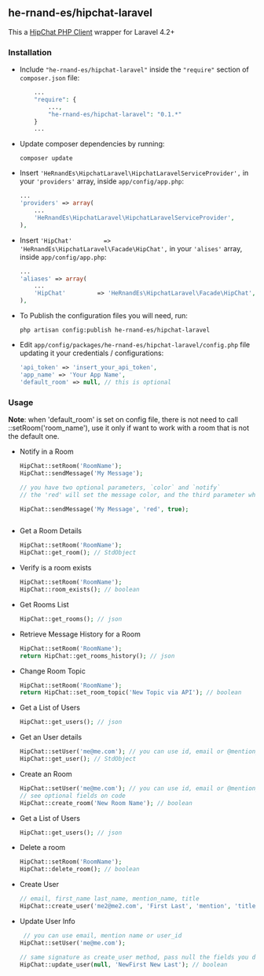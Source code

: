 ## he-rnand-es/hipchat-laravel

This a [HipChat PHP Client](https://github.com/hipchat/hipchat-php) wrapper for Laravel 4.2+


### Installation

- Include `"he-rnand-es/hipchat-laravel"` inside the `"require"` section of `composer.json` file:

    ```php
        ...
        "require": {
            ...,
            "he-rnand-es/hipchat-laravel": "0.1.*"
        }
        ...
    
    ```

- Update composer dependencies by running:

    
    ```
    composer update
    ```

- Insert `'HeRnandEs\HipchatLaravel\HipchatLaravelServiceProvider',` in your `'providers'` array, inside `app/config/app.php`:

    ```php
    ...
    'providers' => array(
        ...
        'HeRnandEs\HipchatLaravel\HipchatLaravelServiceProvider',
    ),
    ```
    
    
- Insert `'HipChat'         => 'HeRnandEs\HipchatLaravel\Facade\HipChat',` in your `'alises'` array, inside `app/config/app.php`:

    ```php
    ...
    'aliases' => array(
        ...
        'HipChat'         => 'HeRnandEs\HipchatLaravel\Facade\HipChat',
    ),
    ```
    
    
- To Publish the configuration files you will need, run:

    ```
    php artisan config:publish he-rnand-es/hipchat-laravel
    ```

- Edit `app/config/packages/he-rnand-es/hipchat-laravel/config.php` file updating it your credentials / configurations:

    ```php
    'api_token' => 'insert_your_api_token',
    'app_name' => 'Your App Name',
    'default_room' => null, // this is optional
    
    ```
    
    


### Usage

**Note**: when 'default_room' is set on config file, there is not need to call ::setRoom('room_name'), use it only if want to work with a room that is not the default one.

- Notify in a Room

    ```php
    HipChat::setRoom('RoomName');
    HipChat::sendMessage('My Message');
    
    // you have two optional parameters, `color` and `notify`
    // the 'red' will set the message color, and the third parameter when `true` notify all users on the room
    
    HipChat::sendMessage('My Message', 'red', true);
    
    
    
    ```
    
- Get a Room Details

    ```php
    HipChat::setRoom('RoomName');
    HipChat::get_room(); // StdObject
    ```
    
- Verify is a room exists

    ```php
    HipChat::setRoom('RoomName');
    HipChat::room_exists(); // boolean
    ```
    
    
- Get Rooms List

    ```php
    HipChat::get_rooms(); // json
    ```
    
    
- Retrieve Message History for a Room

    ```php
    HipChat::setRoom('RoomName');
    return HipChat::get_rooms_history(); // json
    ```
    
    
- Change Room Topic

    ```php
    HipChat::setRoom('RoomName');
    return HipChat::set_room_topic('New Topic via API'); // boolean
    ```
    
    
- Get a List of Users

    ```php
    HipChat::get_users(); // json
    ```
    
- Get an User details

    ```php
    HipChat::setUser('me@me.com'); // you can use id, email or @mention_name
    HipChat::get_user(); // StdObject
    ```
    
- Create an Room

    ```php
    HipChat::setUser('me@me.com'); // you can use id, email or @mention_name
    // see optional fields on code
    HipChat::create_room('New Room Name'); // boolean
    ```
    
- Get a List of Users

    ```php
    HipChat::get_users(); // json
    ```
    

- Delete a room

    ```php
    HipChat::setRoom('RoomName');
    HipChat::delete_room(); // boolean
    ```

- Create User

    ```php
    // email, first_name last_name, mention_name, title
    HipChat::create_user('me2@me2.com', 'First Last', 'mention', 'title'); // boolean
    ```
    
- Update User Info

    ```php 
     // you can use email, mention name or user_id
    HipChat::setUser('me@me.com');
    
    // same signature as create_user method, pass null the fields you dont want to update
    HipChat::update_user(null, 'NewFirst New Last'); // boolean
    
    ```


    